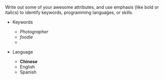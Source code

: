 Write out some of your awesome attributes, and use emphasis (like bold or italics) to identify keywords, programming languages, or skills.

- Keywords
  - *Photographer*
  - _foodie_
  - 

- Language
  - **Chinese**
  - English
  - Spanish  
